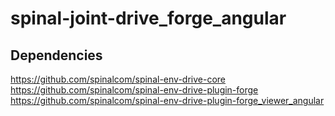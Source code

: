 # spinal-joint-drive_forge_angular

## Dependencies

https://github.com/spinalcom/spinal-env-drive-core
https://github.com/spinalcom/spinal-env-drive-plugin-forge
https://github.com/spinalcom/spinal-env-drive-plugin-forge_viewer_angular
